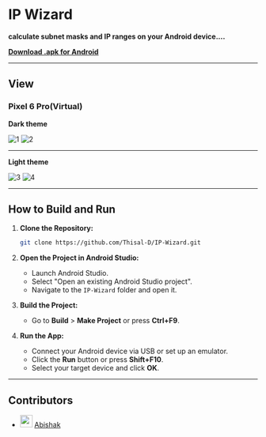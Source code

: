 # IP Wizard

**calculate subnet masks and IP ranges on your Android device....**

 <a href="https://drive.google.com/file/d/1pdjX-uNBWMVbCVGPXBlTcFoiGPi1sywL/view?usp=drive_link"> **Download .apk for Android** </a>

---

## View 

### Pixel 6 Pro(Virtual)

**Dark theme**

![1](https://github.com/Thisal-D/IP-Wizard/assets/93121062/d8ed70c9-6fcf-4824-9130-7abfee528111)     ![2](https://github.com/Thisal-D/IP-Wizard/assets/93121062/b83cdeda-15ec-493c-bbdb-4de48804809b)

---

**Light theme**

![3](https://github.com/Thisal-D/IP-Wizard/assets/93121062/6707b0ef-51d2-4c0d-8b80-e9272d584532)     ![4](https://github.com/Thisal-D/IP-Wizard/assets/93121062/a5d8f3c2-9a1f-48a5-a09c-1056c3908e33)

---

## How to Build and Run

1. **Clone the Repository:**
    ```bash
    git clone https://github.com/Thisal-D/IP-Wizard.git
    ```

2. **Open the Project in Android Studio:**
    - Launch Android Studio.
    - Select "Open an existing Android Studio project".
    - Navigate to the `IP-Wizard` folder and open it.

3. **Build the Project:**
    - Go to **Build** > **Make Project** or press **Ctrl+F9**.

4. **Run the App:**
    - Connect your Android device via USB or set up an emulator.
    - Click the **Run** button or press **Shift+F10**.
    - Select your target device and click **OK**.

---

## Contributors

- [<img src="https://github.com/solidsman.png?size=25" width="25">](https://github.com/solidsman) [Abishak](https://github.com/solidsman)
